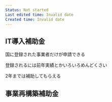 ```yaml
---
Status: Not started
Last edited time: Invalid date
Created time: Invalid date
---
```

## IT導入補助金

国に登録された事業者だけが申請できる

登録されるには前年実績とかいろいろめんどくさい

  

2年までは補助してもらえる

  

## 事業再構築補助金